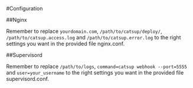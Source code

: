 #Configuration

##Nginx

Remember to replace `yourdomain.com`, `/path/to/catsup/deploy/`, `/path/to/catsup.access.log` and `/path/to/catsup.error.log` to the right settings you want in the provided file nginx.conf.

##Supervisord

Remember to replace `/path/to/logs`, `command=catsup webhook --port=5555` and `user=your_username` to the right settings you want in the provided file supervisord.conf.
